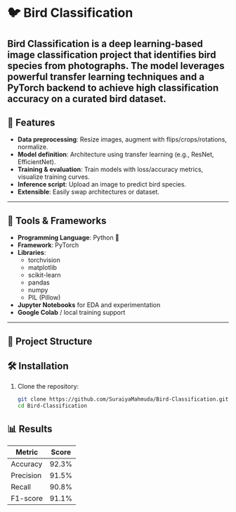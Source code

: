 # 🐦 Bird Classification

**Bird Classification** is a deep learning-based image classification project that identifies bird species from photographs. The model leverages powerful transfer learning techniques and a PyTorch backend to achieve high classification accuracy on a curated bird dataset.
---

## 🚀 Features

- **Data preprocessing**: Resize images, augment with flips/crops/rotations, normalize.
- **Model definition**: Architecture using transfer learning (e.g., ResNet, EfficientNet).
- **Training & evaluation**: Train models with loss/accuracy metrics, visualize training curves.
- **Inference script**: Upload an image to predict bird species.
- **Extensible**: Easily swap architectures or dataset.
---

## 🧰 Tools & Frameworks

- **Programming Language**: Python 🐍  
- **Framework**: PyTorch  
- **Libraries**:
  - torchvision
  - matplotlib
  - scikit-learn
  - pandas
  - numpy
  - PIL (Pillow)
- **Jupyter Notebooks** for EDA and experimentation
- **Google Colab** / local training support

---

## 📂 Project Structure

## 🛠️ Installation

1. Clone the repository:
   ```bash
   git clone https://github.com/SuraiyaMahmuda/Bird-Classification.git
   cd Bird-Classification


## 📊 Results

| Metric | Score | 
|--------------|------|
| Accuracy | 92.3% | 
| Precision | 91.5% | 
| Recall | 90.8% | 
| F1-score | 91.1% | 










